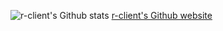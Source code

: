 ![r-client's Github stats](https://github-readme-stats.vercel.app/api?username=r-client&show_icons=true&theme=gruvbox)
[r-client's Github website](https://r-client.github.io/)
